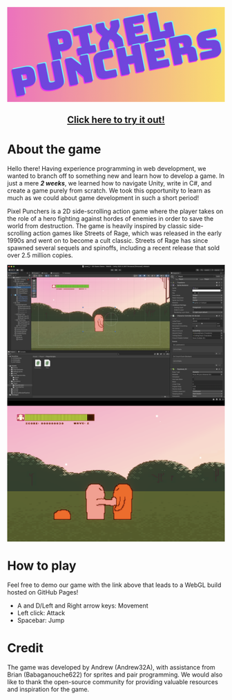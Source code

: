 <img src="https://github.com/Andrew32A/pixel-punchers/blob/main/Images/title.png" align="center">

<h2 align="center"><a href="https://andrew32a.github.io/pixel-punchers-livetest/">Click here to try it out!</a></h3>

# About the game

Hello there! Having experience programming in web development, we wanted to branch off to something new and learn how to develop a game. 
In just a mere _**2 weeks**_, we learned how to navigate Unity, write in C#, and create a game purely from scratch. We took this opportunity to learn as much as we could about game development in such a short period!

Pixel Punchers is a 2D side-scrolling action game where the player takes on the role of a hero fighting against hordes of enemies in order to save the world from destruction. The game is heavily inspired by classic side-scrolling action games like Streets of Rage, which was released in the early 1990s and went on to become a cult classic. Streets of Rage has since spawned several sequels and spinoffs, including a recent release that sold over 2.5 million copies.

<img src="https://github.com/Andrew32A/pixel-punchers/blob/main/Images/unity.png" align="center">
<img src="https://github.com/Andrew32A/pixel-punchers/blob/main/Images/game.png" align="center">

# How to play
Feel free to demo our game with the link above that leads to a WebGL build hosted on GitHub Pages!

- A and D/Left and Right arrow keys: Movement
- Left click: Attack
- Spacebar: Jump

# Credit
The game was developed by Andrew (Andrew32A), with assistance from Brian (Babaganouche622) for sprites and pair programming. We would also like to thank the open-source community for providing valuable resources and inspiration for the game.

